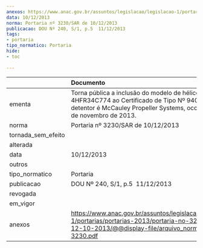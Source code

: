 ```yaml
---
anexos: https://www.anac.gov.br/assuntos/legislacao/legislacao-1/portarias/portarias-2013/portaria-no-3230-sar-de-12-10-2013/@@display-file/arquivo_norma/PA2013-3230.pdf
data: 10/12/2013
norma: Portaria nº 3230/SAR de 10/12/2013
publicacao: DOU Nº 240, S/1, p.5  11/12/2013
tags:
- portaria
tipo_normatico: Portaria
hide: 
- toc 
 
---
```


|                    | Documento                                                                                                                                                               |
|:-------------------|:------------------------------------------------------------------------------------------------------------------------------------------------------------------------|
| ementa             | Torna pública a inclusão do modelo de hélice 4HFR34C774 ao Certificado de Tipo Nº 9408, cujo detentor é McCauley Propeller Systems, ocorrido em 29 de novembro de 2013. |
| norma              | Portaria nº 3230/SAR de 10/12/2013                                                                                                                                      |
| tornada_sem_efeito |                                                                                                                                                                         |
| alterada           |                                                                                                                                                                         |
| data               | 10/12/2013                                                                                                                                                              |
| outros             |                                                                                                                                                                         |
| tipo_normatico     | Portaria                                                                                                                                                                |
| publicacao         | DOU Nº 240, S/1, p.5  11/12/2013                                                                                                                                        |
| revogada           |                                                                                                                                                                         |
| em_vigor           |                                                                                                                                                                         |
| anexos             | https://www.anac.gov.br/assuntos/legislacao/legislacao-1/portarias/portarias-2013/portaria-no-3230-sar-de-12-10-2013/@@display-file/arquivo_norma/PA2013-3230.pdf       |